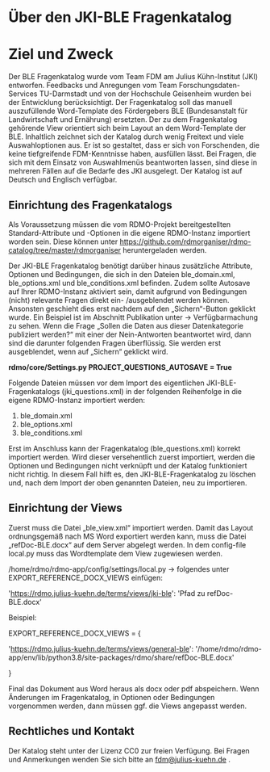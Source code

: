 # Über den JKI-BLE Fragenkatalog
# Ziel und Zweck

Der BLE Fragenkatalog wurde vom Team FDM am Julius Kühn-Institut (JKI) entworfen. Feedbacks und Anregungen vom Team Forschungsdaten-Services TU-Darmstadt und von der Hochschule Geisenheim wurden bei der Entwicklung berücksichtigt. Der Fragenkatalog soll das manuell auszufüllende Word-Template des Fördergebers BLE (Bundesanstalt für Landwirtschaft und Ernährung) ersetzten. Der zu dem Fragenkatalog gehörende View orientiert sich beim Layout an dem Word-Template der BLE.
Inhaltlich zeichnet sich der Katalog durch wenig Freitext und viele Auswahloptionen aus. Er ist so gestaltet, dass er sich von Forschenden, die keine tiefgreifende FDM-Kenntnisse haben, ausfüllen lässt. Bei Fragen, die sich mit dem Einsatz von Auswahlmenüs beantworten lassen, sind diese in mehreren Fällen auf die Bedarfe des JKI ausgelegt. Der Katalog ist auf Deutsch und Englisch verfügbar.



## Einrichtung des Fragenkatalogs

Als Voraussetzung müssen die vom RDMO-Projekt bereitgestellten Standard-Attribute und -Optionen in die eigene RDMO-Instanz importiert worden sein. Diese können unter https://github.com/rdmorganiser/rdmo-catalog/tree/master/rdmorganiser heruntergeladen werden.

Der JKI-BLE Fragenkatalog benötigt darüber hinaus zusätzliche Attribute, Optionen und Bedingungen, die sich in den Dateien ble_domain.xml, ble_options.xml und ble_conditions.xml befinden. Zudem sollte Autosave auf Ihrer RDMO-Instanz aktiviert sein, damit aufgrund von Bedingungen (nicht) relevante Fragen direkt ein- /ausgeblendet werden können. Ansonsten geschieht dies erst nachdem auf den „Sichern“-Button geklickt wurde. Ein Beispiel ist im Abschnitt Publikation unter -> Verfügbarmachung zu sehen. Wenn die Frage „Sollen die Daten aus dieser Datenkategorie publiziert werden?“ mit einer der Nein-Antworten beantwortet wird, dann sind die darunter folgenden Fragen überflüssig. Sie werden erst ausgeblendet, wenn auf „Sichern“ geklickt wird. 

**rdmo/core/Settings.py PROJECT_QUESTIONS_AUTOSAVE = True**

Folgende Dateien müssen vor dem Import des eigentlichen JKI-BLE-Fragenkatalogs (jki_questions.xml) in der folgenden Reihenfolge in die eigene RDMO-Instanz importiert werden:

1.	ble_domain.xml
2.	ble_options.xml
3.	ble_conditions.xml

Erst im Anschluss kann der Fragenkatalog (ble_questions.xml) korrekt importiert werden. Wird dieser versehentlich zuerst importiert, werden die Optionen und Bedingungen nicht verknüpft und der Katalog funktioniert nicht richtig. In diesem Fall hilft es, den JKI-BLE-Fragenkatalog zu löschen und, nach dem Import der oben genannten Dateien, neu zu importieren.

## Einrichtung der Views

Zuerst muss die Datei „ble_view.xml“ importiert werden. Damit das Layout ordnungsgemäß nach MS Word exportiert werden kann, muss die Datei „refDoc-BLE.docx“ auf dem Server abgelegt werden. 
In dem config-file local.py muss das Wordtemplate dem View zugewiesen werden.

/home/rdmo/rdmo-app/config/settings/local.py  -> folgendes unter EXPORT_REFERENCE_DOCX_VIEWS einfügen: 

 'https://rdmo.julius-kuehn.de/terms/views/jki-ble': 'Pfad zu refDoc-BLE.docx'
 
Beispiel:

EXPORT_REFERENCE_DOCX_VIEWS = {

'https://rdmo.julius-kuehn.de/terms/views/general-ble': '/home/rdmo/rdmo-app/env/lib/python3.8/site-packages/rdmo/share/refDoc-BLE.docx'

}

Final das Dokument aus Word heraus als docx oder pdf abspeichern.
Wenn Änderungen im Fragenkatalog, in Optionen oder Bedingungen vorgenommen werden, dann müssen ggf. die Views angepasst werden.


## Rechtliches und Kontakt

Der Katalog steht unter der Lizenz CC0 zur freien Verfügung. Bei Fragen und Anmerkungen wenden Sie sich bitte an fdm@julius-kuehn.de .
